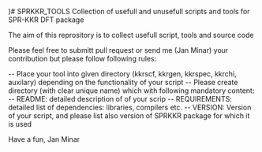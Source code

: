 )# SPRKKR_TOOLS
Collection of usefull and unusefull scripts and tools for SPR-KKR DFT package

The aim of this reprository is to collect usefull script, tools and source code

Please feel free to submitt pull request or send me (Jan Minar) your contribution but please follow following rules:

-- Place your tool into given directory (kkrscf, kkrgen, kkrspec, kkrchi, auxilary) depending on the functionality of your script
-- Please create directory (with clear unique name) which with following mandatory content:
   -- README: detailed description of of your scrip 
   -- REQUIREMENTS: detailed list of dependencies: libraries, compilers etc.
   -- VERSION: Version of your script, and please list also version of SPRKKR package for which it is used
   
   
Have a fun,
Jan Minar
